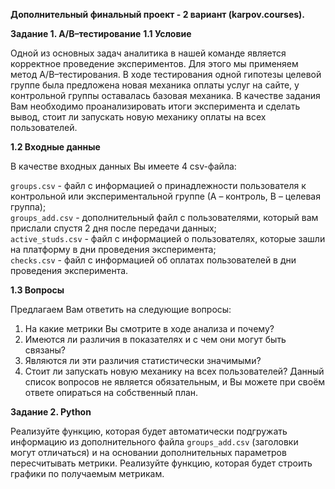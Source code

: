 **Дополнительный финальный проект - 2 вариант (karpov.courses).**

**Задание 1. A/B–тестирование**
**1.1 Условие**

Одной из основных задач аналитика в нашей команде является корректное проведение экспериментов. Для этого мы применяем метод A/B–тестирования. В ходе тестирования одной гипотезы целевой группе была предложена новая механика оплаты услуг на сайте, у контрольной группы оставалась базовая механика. В качестве задания Вам необходимо проанализировать итоги эксперимента и сделать вывод, стоит ли запускать новую механику оплаты на всех пользователей.

**1.2 Входные данные**

В качестве входных данных Вы имеете 4 csv-файла:

`groups.csv` - файл с информацией о принадлежности пользователя к контрольной или экспериментальной группе (А – контроль, B – целевая группа);  
`groups_add.csv` - дополнительный файл с пользователями, который вам прислали спустя 2 дня после передачи данных;  
`active_studs.csv` - файл с информацией о пользователях, которые зашли на платформу в дни проведения эксперимента;  
`checks.csv` - файл с информацией об оплатах пользователей в дни проведения эксперимента. 

**1.3 Вопросы**

Предлагаем Вам ответить на следующие вопросы:

1. На какие метрики Вы смотрите в ходе анализа и почему?
2. Имеются ли различия в показателях и с чем они могут быть связаны?
3. Являются ли эти различия статистически значимыми?
4. Стоит ли запускать новую механику на всех пользователей?
Данный список вопросов не является обязательным, и Вы можете при своём ответе опираться на собственный план.


**Задание 2. Python**

Реализуйте функцию, которая будет автоматически подгружать информацию из дополнительного файла `groups_add.csv` (заголовки могут отличаться) и на основании дополнительных параметров пересчитывать метрики.
Реализуйте функцию, которая будет строить графики по получаемым метрикам.
